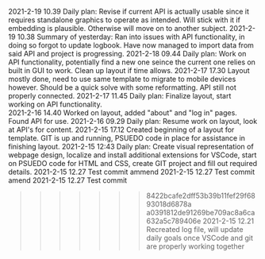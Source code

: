 2021-2-19 10.39 Daily plan: Revise if current API is actually usable since it requires standalone graphics to operate as intended. Will stick with it if embedding is plausible. Otherwise will move on to another subject.
2021-2-19 10.38 Summary of yesterday: Ran into issues with API functionality, in doing so forgot to update logbook. Have now managed to import data from said API and project is progressing.
2021-2-18 09.44 Daily plan: Work on API functionality, potentially find a new one seince the current one relies on built in GUI to work. Clean up layout if time allows. 
2021-2-17 17.30 Layout mostly done, need to use same template to migrate to mobile devices however. Should be a quick solve with some reformatting. API still not properly connected.
2021-2-17 11.45 Daily plan: Finalize layout, start working on API functionality.  
2021-2-16 14.40 Worked on layout, added "about" and "log in" pages. Found API for use.
2021-2-16 09.29 Daily plan: Resume work on layout, look at API's for content.
2021-2-15 17.12 Created beginning of a layout for template. GIT is up and running, PSUEDO code in place for assistance in finishing layout.
2021-2-15 12:43 Daily plan: Create visual representation of webpage design, localize and install additional extensions for VSCode, start on PSUEDO code for HTML and CSS, create GIT project and fill out required details.
2021-2-15 12.27 Test commit ammend
2021-2-15 12.27 Test commit amend
2021-2-15 12.27 Test commit
>>>>>>> 8422bcafe2dff53b39b11fef29f6893018d6878a
>>>>>>> a0391812de91269be709ac8a6ca632a5c789406e
2021-2-15 12.21 Recreated log file, will update daily goals once VSCode and git are properly working together
